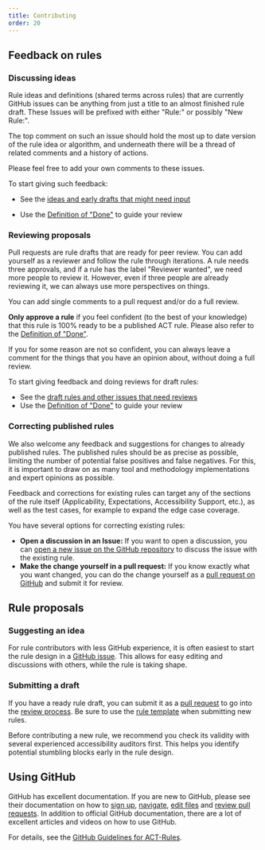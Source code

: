 ```yaml
---
title: Contributing
order: 20
---
```


## Feedback on rules

### Discussing ideas

Rule ideas and definitions (shared terms across rules) that are currently GitHub issues can be anything from just a title to an almost finished rule draft. These Issues will be prefixed with either "Rule:" or possibly "New Rule:".

The top comment on such an issue should hold the most up to date version of the rule idea or algorithm, and underneath there will be a thread of related comments and a history of actions.

Please feel free to add your own comments to these issues.

To start giving such feedback:

- See the [ideas and early drafts that might need input](https://github.com/act-rules/act-rules.github.io/issues)

- Use the [Definition of "Done"](../design/definition-of-done) to guide your review

### Reviewing proposals

Pull requests are rule drafts that are ready for peer review. You can add yourself as a reviewer and follow the rule through iterations. A rule needs three approvals, and if a rule has the label "Reviewer wanted", we need more people to review it. However, even if three people are already reviewing it, we can always use more perspectives on things.

You can add single comments to a pull request and/or do a full review.

**Only approve a rule** if you feel confident (to the best of your knowledge) that this rule is 100% ready to be a published ACT rule. Please also refer to the [Definition of "Done"](../design/definition-of-done).

If you for some reason are not so confident, you can always leave a comment for the things that you have an opinion about, without doing a full review.

To start giving feedback and doing reviews for draft rules:

- See the [draft rules and other issues that need reviews](https://github.com/act-rules/act-rules.github.io/pulls?q=is%3Aopen+is%3Apr+label%3A%22reviewers+wanted%22)
- Use the [Definition of "Done"](../design/definition-of-done) to guide your review

### Correcting published rules

We also welcome any feedback and suggestions for changes to already published rules. The published rules should be as precise as possible, limiting the number of potential false positives and false negatives. For this, it is important to draw on as many tool and methodology implementations and expert opinions as possible.

Feedback and corrections for existing rules can target any of the sections of the rule itself (Applicability, Expectations, Accessibility Support, etc.), as well as the test cases, for example to expand the edge case coverage.

You have several options for correcting existing rules:

- **Open a discussion in an Issue:** If you want to open a discussion, you can [open a new issue on the GitHub repository](https://github.com/act-rules/act-rules.github.io/issues) to discuss the issue with the existing rule.
- **Make the change yourself in a pull request:** If you know exactly what you want changed, you can do the change yourself as a [pull request on GitHub](https://github.com/act-rules/act-rules.github.io/pulls) and submit it for review.

## Rule proposals

### Suggesting an idea

For rule contributors with less GitHub experience, it is often easiest to start the rule design in a [GitHub issue](https://github.com/act-rules/act-rules.github.io/issues). This allows for easy editing and discussions with others, while the rule is taking shape.

### Submitting a draft

If you have a ready rule draft, you can submit it as a [pull request](https://github.com/act-rules/act-rules.github.io/pulls) to go into the [review process](/pages/design/process/). Be sure to use the [rule template](https://act-rules.github.io/pages/design/rule-template/) when submitting new rules.

Before contributing a new rule, we recommend you check its validity with several experienced accessibility auditors first. This helps you identify potential stumbling blocks early in the rule design.

## Using GitHub

GitHub has excellent documentation. If you are new to GitHub, please see their documentation on how to [sign up](https://help.github.com/en/github/getting-started-with-github/signing-up-for-github), [navigate](https://help.github.com/en/github/managing-files-in-a-repository/navigating-code-on-github), [edit files](https://help.github.com/en/github/managing-files-in-a-repository/editing-files-in-another-users-repository) and [review pull requests](https://help.github.com/en/github/collaborating-with-issues-and-pull-requests/reviewing-changes-in-pull-requests). In addition to official GitHub documentation, there are a lot of excellent articles and videos on how to use GitHub.

For details, see the [GitHub Guidelines for ACT-Rules](https://github.com/act-rules/act-rules.github.io/blob/develop/github-guidelines.md).
